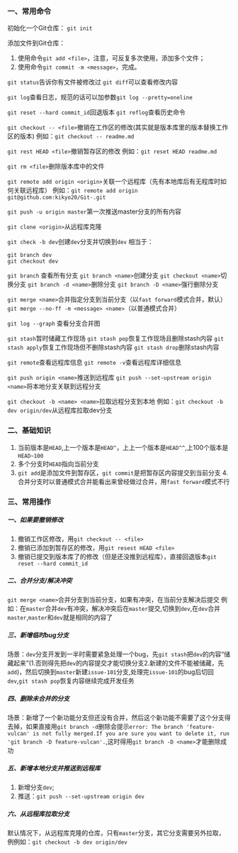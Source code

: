 ### 一、常用命令

初始化一个Git仓库：
`git init`

添加文件到Git仓库：
1. 使用命令`git add <file>`，注意，可反复多次使用，添加多个文件；
2. 使用命令`git commit -m <message>`，完成。

`git status`告诉你有文件被修改过
`git diff`可以查看修改内容

`git log`查看日志，规范的话可以加参数`git log --pretty=oneline`

`git reset --hard commit_id`回退版本
`git reflog`查看历史命令

`git checkout -- <file>`撤销在工作区的修改(其实就是版本库里的版本替换工作区的版本)
例如：`git checkout -- readme.md`

`git rest HEAD <file>`撤销暂存区的修改
例如：`git reset HEAD readme.md`

`git rm <file>`删除版本库中的文件

`git remote add origin <origin>`关联一个远程库（先有本地库后有无程库时如何关联远程库）
例如：`git remote add origin git@github.com:kikyo20/Git-.git`

`git push -u origin master`第一次推送master分支的所有内容

`git clone <origin>`从远程库克隆

`git check -b dev`创建`dev`分支并切换到`dev`
相当于：
```
git branch dev
git checkout dev
```

`git branch` 查看所有分支
`git branch <name>`创建分支
`git checkout <name>`切换分支
`git branch -d <name>`删除分支
`git branch -D <name>`强行删除分支

`git merge <name>`合并指定分支到当前分支（以`fast forward`模式合并，默认）
`git merge --no-ff -m <message> <name>`（以普通模式合并）

`git log --graph` 查看分支合并图

`git stash`暂时储藏工作现场
`git stash pop`恢复工作现场且删除stash内容
`git stash apply`恢复工作现场但不删除stash内容
`git stash drop`删除stash内容

`git remote`查看远程库信息
`git remote -v`查看远程库详细信息

`git push origin <name>`推送到远程库
`git push --set-upstream origin <name>`将本地分支关联到远程分支

`git checkout -b <name> <name>`拉取远程分支到本地
例如：`git checkout -b dev origin/dev`从远程库拉取dev分支


### 二、基础知识
1. 当前版本是`HEAD`,上一个版本是`HEAD^`，上上一个版本是`HEAD^^`,上100个版本是`HEAD~100`
2. 多个分支时`HEAD`指向当前分支
3. `git add`是添加文件到暂存区，`git commit`是把暂存区内容提交到当前分支
4.合并分支时以普通模式合并能看出来曾经做过合并，用`fast forward`模式不行

### 三、常用操作
##### 一、如果要撤销修改
1. 撤销工作区修改，用`git checkout -- <file>`
2. 撤销已添加到暂存区的修改，用`git resest HEAD <file>`
3. 撤销已提交到版本库了的修改（但是还没推到远程库），直接回退版本`git reset --hard commit_id`
##### 二、合并分支/解决冲突
`git merge <name>`合并分支到当前分支，如果有冲突，在当前分支解决后提交
例如：在`master`合并`dev`有冲突，解决冲突后在`master`提交,切换到`dev`,在`dev`合并`master`,`master`和`dev`就是相同的内容了
##### 三、新增临时bug分支
场景：`dev`分支开发到一半时需要紧急处理一个bug，先`git stash`把`dev`的内容“储藏起来”(1.否则得先把`dev`的内容提交才能切换分支2.新建的文件不能被储藏，先`add`)，然后切换到`master`新建`issue-101`分支,处理完`issue-101`的bug后切回`dev`,`git stash pop`恢复内容继续完成开发任务
##### 四、删除未合并的分支
场景：新增了一个新功能分支但还没有合并，然后这个新功能不需要了这个分支得去掉，如果直接用`git branch -d`删除会提示`error: The branch 'feature-vulcan' is not fully merged.If you are sure you want to delete it, run 'git branch -D feature-vulcan'.`,这时得用`git branch -D <name>`才能删除成功
##### 五、新增本地分支并推送到远程库
1. 新增分支`dev`;
2. 推送：`git push --set-upstream origin dev`

##### 六、从远程库拉取分支
默认情况下，从远程库克隆的仓库，只有`master`分支，其它分支需要另外拉取，例例如：`git checkout -b dev origin/dev`
